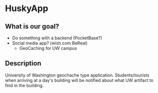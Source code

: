 # HuskyApp
## What is our goal?
  * Do something with a backend (PocketBase?)
  * Social media app? (wish.com BeReal)
    * GeoCaching for UW campus
   
## Description
University of Washington geochache type application. 
Students/tourists when arriving at a day's building will be notified about what UW artifact to find in the building.
